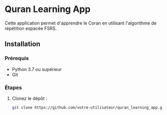 # Quran Learning App

Cette application permet d'apprendre le Coran en utilisant l'algorithme de répétition espacée FSRS.

## Installation

### Prérequis

- Python 3.7 ou supérieur
- Git

### Étapes

1. Clonez le dépôt :

   ```bash
   git clone https://github.com/votre-utilisateur/quran_learning_app.git
